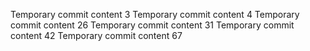 Temporary commit content 3
Temporary commit content 4
Temporary commit content 26
Temporary commit content 31
Temporary commit content 42
Temporary commit content 67
